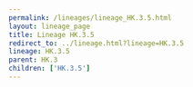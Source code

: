 ```yaml
---
permalink: /lineages/lineage_HK.3.5.html
layout: lineage_page
title: Lineage HK.3.5
redirect_to: ../lineage.html?lineage=HK.3.5
lineage: HK.3.5
parent: HK.3
children: ['HK.3.5']
---
```

